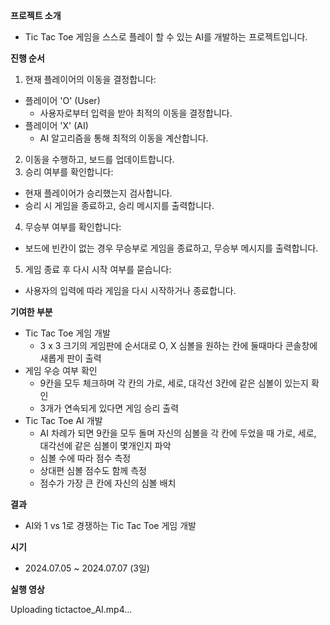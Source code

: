 **프로젝트 소개**

- Tic Tac Toe 게임을 스스로 플레이 할 수 있는 AI를 개발하는 프로젝트입니다.

**진행 순서**
1. 현재 플레이어의 이동을 결정합니다:
  - 플레이어 'O' (User)
    - 사용자로부터 입력을 받아 최적의 이동을 결정합니다.
  - 플레이어 'X' (AI)
    - AI 알고리즘을 통해 최적의 이동을 계산합니다.
2. 이동을 수행하고, 보드를 업데이트합니다.
3. 승리 여부를 확인합니다:
  - 현재 플레이어가 승리했는지 검사합니다.
  - 승리 시 게임을 종료하고, 승리 메시지를 출력합니다.
4. 무승부 여부를 확인합니다:
  - 보드에 빈칸이 없는 경우 무승부로 게임을 종료하고, 무승부 메시지를 출력합니다.
5. 게임 종료 후 다시 시작 여부를 묻습니다:
  - 사용자의 입력에 따라 게임을 다시 시작하거나 종료합니다.

**기여한 부분**

- Tic Tac Toe 게임 개발
    - 3 x 3 크기의 게임판에 순서대로 O, X 심볼을 원하는 칸에 둘때마다 콘솔창에 새롭게 판이 출력
- 게임 우승 여부 확인
    - 9칸을 모두 체크하며 각 칸의 가로, 세로, 대각선 3칸에 같은 심볼이 있는지 확인
    - 3개가 연속되게 있다면 게임 승리 출력
- Tic Tac Toe AI 개발
    - AI 차례가 되면 9칸을 모두 돌며 자신의 심볼을 각 칸에 두었을 때 가로, 세로, 대각선에 같은 심볼이 몇개인지 파악
    - 심볼 수에 따라 점수 측정
    - 상대편 심볼 점수도 함께 측정
    - 점수가 가장 큰 칸에 자신의 심볼 배치

**결과**

- AI와 1 vs 1로 경쟁하는 Tic Tac Toe 게임 개발

**시기**

- 2024.07.05 ~ 2024.07.07 (3일)

**실행 영상**


Uploading tictactoe_AI.mp4…

